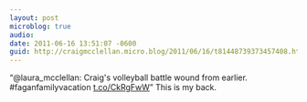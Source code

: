 ```yaml
---
layout: post
microblog: true
audio: 
date: 2011-06-16 13:51:07 -0600
guid: http://craigmcclellan.micro.blog/2011/06/16/t81448739373457408.html
---
```

“@laura_mcclellan: Craig's volleyball battle wound from earlier. #faganfamilyvacation  [t.co/CkRgFwW](http://t.co/CkRgFwW)” This is my back.
